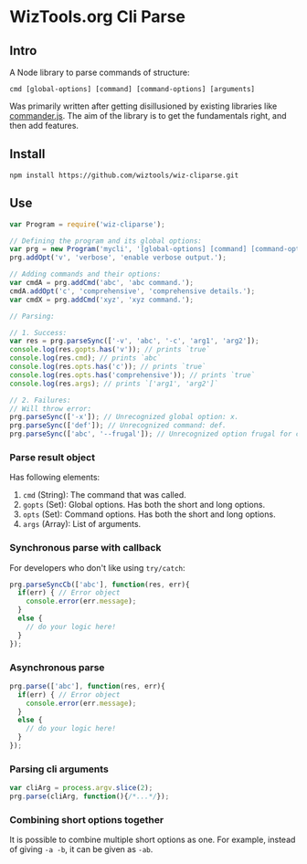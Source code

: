 # WizTools.org Cli Parse

## Intro

A Node library to parse commands of structure:

    cmd [global-options] [command] [command-options] [arguments]

Was primarily written after getting disillusioned by existing libraries like [commander.js](https://github.com/tj/commander.js/). The aim of the library is to get the fundamentals right, and then add features.

## Install

    npm install https://github.com/wiztools/wiz-cliparse.git

## Use

```js
var Program = require('wiz-cliparse');

// Defining the program and its global options:
var prg = new Program('mycli', '[global-options] [command] [command-options] [arguments]');
prg.addOpt('v', 'verbose', 'enable verbose output.');

// Adding commands and their options:
var cmdA = prg.addCmd('abc', 'abc command.');
cmdA.addOpt('c', 'comprehensive', 'comprehensive details.');
var cmdX = prg.addCmd('xyz', 'xyz command.');

// Parsing:

// 1. Success:
var res = prg.parseSync(['-v', 'abc', '-c', 'arg1', 'arg2']);
console.log(res.gopts.has('v')); // prints `true`
console.log(res.cmd); // prints `abc`
console.log(res.opts.has('c')); // prints `true`
console.log(res.opts.has('comprehensive')); // prints `true`
console.log(res.args); // prints `['arg1', 'arg2']`

// 2. Failures:
// Will throw error:
prg.parseSync(['-x']); // Unrecognized global option: x.
prg.parseSync(['def']); // Unrecognized command: def.
prg.parseSync(['abc', '--frugal']); // Unrecognized option frugal for command abc.
```

### Parse result object

Has following elements:

1. `cmd` (String): The command that was called.
2. `gopts` (Set): Global options. Has both the short and long options.
3. `opts` (Set): Command options. Has both the short and long options.
4. `args` (Array): List of arguments.

### Synchronous parse with callback

For developers who don't like using `try/catch`:

```js
prg.parseSyncCb(['abc'], function(res, err){
  if(err) { // Error object
    console.error(err.message);
  }
  else {
    // do your logic here!
  }
});
```

### Asynchronous parse

```js
prg.parse(['abc'], function(res, err){
  if(err) { // Error object
    console.error(err.message);
  }
  else {
    // do your logic here!
  }
});
```

### Parsing cli arguments

```js
var cliArg = process.argv.slice(2);
prg.parse(cliArg, function(){/*...*/});
```

### Combining short options together

It is possible to combine multiple short options as one. For example, instead of giving `-a -b`, it can be given as `-ab`.
